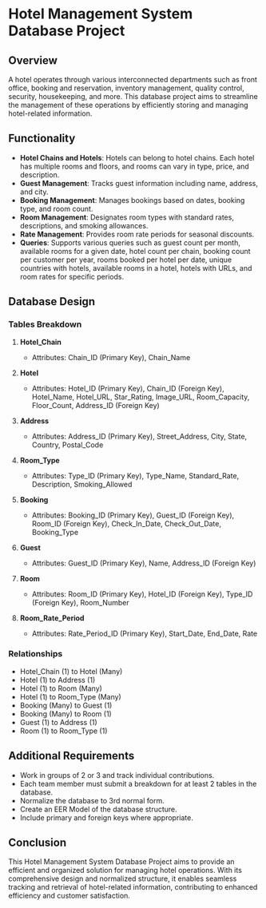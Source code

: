 # Hotel Management System Database Project

## Overview

A hotel operates through various interconnected departments such as front office, booking and reservation, inventory management, quality control, security, housekeeping, and more. This database project aims to streamline the management of these operations by efficiently storing and managing hotel-related information.

## Functionality

- **Hotel Chains and Hotels**: Hotels can belong to hotel chains. Each hotel has multiple rooms and floors, and rooms can vary in type, price, and description.
- **Guest Management**: Tracks guest information including name, address, and city.
- **Booking Management**: Manages bookings based on dates, booking type, and room count.
- **Room Management**: Designates room types with standard rates, descriptions, and smoking allowances.
- **Rate Management**: Provides room rate periods for seasonal discounts.
- **Queries**: Supports various queries such as guest count per month, available rooms for a given date, hotel count per chain, booking count per customer per year, rooms booked per hotel per date, unique countries with hotels, available rooms in a hotel, hotels with URLs, and room rates for specific periods.

## Database Design

### Tables Breakdown

1. **Hotel_Chain**
   - Attributes: Chain_ID (Primary Key), Chain_Name

2. **Hotel**
   - Attributes: Hotel_ID (Primary Key), Chain_ID (Foreign Key), Hotel_Name, Hotel_URL, Star_Rating, Image_URL, Room_Capacity, Floor_Count, Address_ID (Foreign Key)

3. **Address**
   - Attributes: Address_ID (Primary Key), Street_Address, City, State, Country, Postal_Code

4. **Room_Type**
   - Attributes: Type_ID (Primary Key), Type_Name, Standard_Rate, Description, Smoking_Allowed

5. **Booking**
   - Attributes: Booking_ID (Primary Key), Guest_ID (Foreign Key), Room_ID (Foreign Key), Check_In_Date, Check_Out_Date, Booking_Type

6. **Guest**
   - Attributes: Guest_ID (Primary Key), Name, Address_ID (Foreign Key)

7. **Room**
   - Attributes: Room_ID (Primary Key), Hotel_ID (Foreign Key), Type_ID (Foreign Key), Room_Number

8. **Room_Rate_Period**
   - Attributes: Rate_Period_ID (Primary Key), Start_Date, End_Date, Rate

### Relationships

- Hotel_Chain (1) to Hotel (Many)
- Hotel (1) to Address (1)
- Hotel (1) to Room (Many)
- Hotel (1) to Room_Type (Many)
- Booking (Many) to Guest (1)
- Booking (Many) to Room (1)
- Guest (1) to Address (1)
- Room (1) to Room_Type (1)

## Additional Requirements

- Work in groups of 2 or 3 and track individual contributions.
- Each team member must submit a breakdown for at least 2 tables in the database.
- Normalize the database to 3rd normal form.
- Create an EER Model of the database structure.
- Include primary and foreign keys where appropriate.

## Conclusion

This Hotel Management System Database Project aims to provide an efficient and organized solution for managing hotel operations. With its comprehensive design and normalized structure, it enables seamless tracking and retrieval of hotel-related information, contributing to enhanced efficiency and customer satisfaction.

